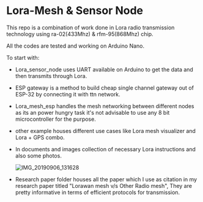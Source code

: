 # Lora-Mesh & Sensor Node

This repo is a combination of work done in Lora radio transmission technology using ra-02(433Mhz) & rfm-95(868Mhz) chip.

All the codes are tested and working on Arduino Nano.

To start with:

* Lora_sensor_node uses UART available on Arduino to get the data and then transmits through Lora.

* ESP gateway is a method to build cheap single channel gateway out of ESP-32 by connecting it with ttn network.

* Lora_mesh_esp handles the mesh networking between different nodes as its an power hungry task it's not advisable to use any 8 bit microcontroller for the purpose.

* other example houses different use cases like Lora mesh visualizer and Lora + GPS combo.

* In documents and images collection of necessary Lora instructions and also some photos.

  ![IMG_20190906_131628](C:\Users\Bhaskar\Downloads\IMG_20190906_131628.jpg)

* Research paper folder houses all the paper which I use as citation in my research paper titled  "Lorawan mesh v/s Other Radio mesh", They are pretty informative in terms of efficient protocols for transmission.